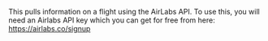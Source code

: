 This pulls information on a flight using the AirLabs API. 
To use this, you will need an Airlabs API key which you can get for free from here:
https://airlabs.co/signup
